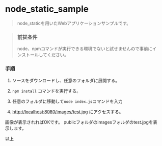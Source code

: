 # node_static_sample
>node_staticを用いたWebアプリケーションサンプルです。<br>

>### 前提条件
>node、npmコマンドが実行できる環境でないと試せませんので事前にインストールしてください。

### 手順

1. ソースをダウンロードし、任意のフォルダに展開する。

2. ``npm install`` コマンドを実行する。

3. 任意のフォルダに移動して``node index.js``コマンドを入力

5. [http://localhost:8080/images/test.jpg](http://localhost:8080/test.jpg) にアクセスする。

画像が表示されればOKです。
publicフォルダのimagesフォルダのtest.jpgを表示します。

以上
